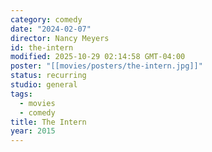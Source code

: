 ```yaml
---
category: comedy
date: "2024-02-07"
director: Nancy Meyers
id: the-intern
modified: 2025-10-29 02:14:58 GMT-04:00
poster: "[[movies/posters/the-intern.jpg]]"
status: recurring
studio: general
tags:
  - movies
  - comedy
title: The Intern
year: 2015
---
```

